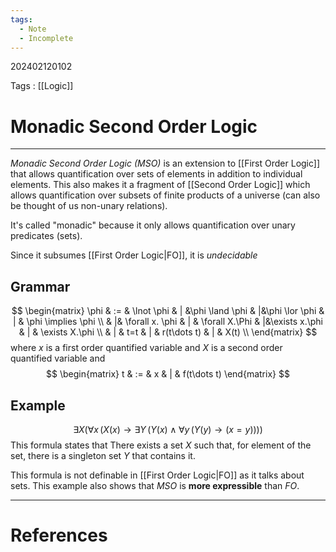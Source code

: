 ```yaml
---
tags:
  - Note
  - Incomplete
---
```

202402120102

Tags : [[Logic]]
# Monadic Second Order Logic
---

*Monadic Second Order Logic (MSO)* is an extension to [[First Order Logic]] that allows quantification over sets of elements in addition to individual elements. This also makes it a fragment of [[Second Order Logic]] which allows quantification over subsets of finite products of a universe (can also be thought of us non-unary relations).

It's called "monadic" because it only allows quantification over unary predicates (sets).

Since it subsumes [[First Order Logic|FO]], it is *undecidable*

## Grammar
$$
\begin{matrix}
\phi & := & \lnot \phi & | &\phi \land \phi & |&\phi \lor \phi & | & \phi \implies \phi \\
& |& \forall x. \phi & | & \forall X.\Phi & |&\exists x.\phi & | & \exists X.\phi  \\
 & | & t=t & |  & r(t\dots t) & |  & X(t) \\
\end{matrix}
$$
where $x$ is a first order quantified variable and $X$ is a second order quantified variable and 
$$
\begin{matrix}
t & := & x & | & f(t\dots t)
\end{matrix}
$$

## Example
$$
\exists X \left( \forall x \, (X(x) \rightarrow \exists Y \, (Y(x) \land \forall y \, (Y(y) \rightarrow (x = y))) \right)
$$
This formula states that
	There exists a set $X$ such that, for element of the set, there is a singleton set $Y$ that contains it.

This formula is not definable in [[First Order Logic|FO]] as it talks about sets.
This example also shows that *MSO* is **more expressible** than *FO*.

---
# References
